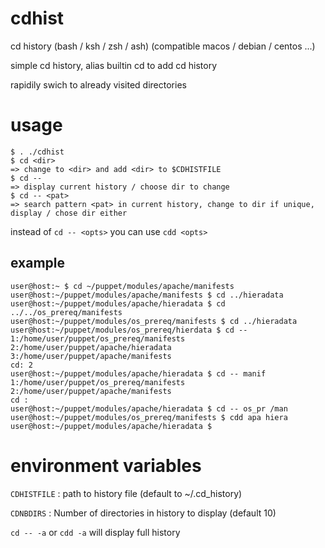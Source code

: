 # cdhist
cd history (bash / ksh / zsh / ash)
(compatible macos / debian / centos ...)

simple cd history, alias builtin cd to add cd history

rapidily swich to already visited directories

# usage

```shell
$ . ./cdhist
$ cd <dir>
=> change to <dir> and add <dir> to $CDHISTFILE
$ cd --
=> display current history / choose dir to change
$ cd -- <pat>
=> search pattern <pat> in current history, change to dir if unique, display / chose dir either
```
instead of `cd -- <opts>` you can use `cdd <opts>`

## example

```shell
user@host:~ $ cd ~/puppet/modules/apache/manifests
user@host:~/puppet/modules/apache/manifests $ cd ../hieradata
user@host:~/puppet/modules/apache/hieradata $ cd ../../os_prereq/manifests
user@host:~/puppet/modules/os_prereq/manifests $ cd ../hieradata
user@host:~/puppet/modules/os_prereq/hierdata $ cd --
1:/home/user/puppet/os_prereq/manifests
2:/home/user/puppet/apache/hieradata
3:/home/user/puppet/apache/manifests
cd: 2
user@host:~/puppet/modules/apache/hieradata $ cd -- manif
1:/home/user/puppet/os_prereq/manifests
2:/home/user/puppet/apache/manifests
cd :
user@host:~/puppet/modules/apache/hieradata $ cd -- os_pr /man
user@host:~/puppet/modules/os_prereq/manifests $ cdd apa hiera
user@host:~/puppet/modules/apache/hieradata $
```

# environment variables

`CDHISTFILE` : path to history file (default to ~/.cd_history)

`CDNBDIRS`   : Number of directories in history to display (default 10)

`cd -- -a` or `cdd -a` will display full history
